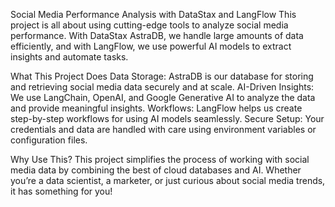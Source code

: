Social Media Performance Analysis with DataStax and LangFlow
This project is all about using cutting-edge tools to analyze social media performance. With DataStax AstraDB, we handle large amounts of data efficiently, and with LangFlow, we use powerful AI models to extract insights and automate tasks.

What This Project Does
Data Storage: AstraDB is our database for storing and retrieving social media data securely and at scale.
AI-Driven Insights: We use LangChain, OpenAI, and Google Generative AI to analyze the data and provide meaningful insights.
Workflows: LangFlow helps us create step-by-step workflows for using AI models seamlessly.
Secure Setup: Your credentials and data are handled with care using environment variables or configuration files.

Why Use This?
This project simplifies the process of working with social media data by combining the best of cloud databases and AI. Whether you’re a data scientist, a marketer, or just curious about social media trends, it has something for you! 
